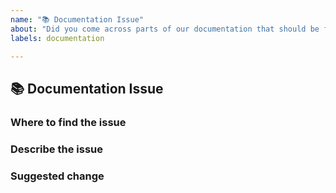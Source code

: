 ```yaml
---
name: "📚 Documentation Issue"
about: "Did you come across parts of our documentation that should be fixed?"
labels: documentation

---
```


## 📚 Documentation Issue
<!--
Thank you for reporting an issue in our documentation 🙌

Before opening a new issue, please make sure that we do not have any duplicates already open. You can ensure this by searching the issue list for this repository. If there is a duplicate, please close your issue and add a comment to the existing issue instead.
-->

### Where to find the issue
<!-- Be as specific as possible by naming the document, page, and ideally paragraph. -->

### Describe the issue
<!-- Please let us know what exactly is the issue with that part of the documentation -->

### Suggested change
<!-- If you have ideas on how to fix this issue, please note them here, or consider creating a Pull Request -->
